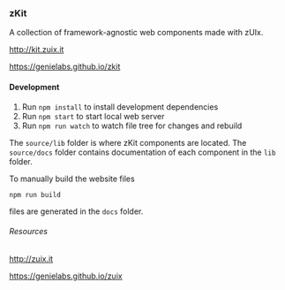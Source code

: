 ### zKit

A collection of framework-agnostic web components made with zUIx.

http://kit.zuix.it

https://genielabs.github.io/zkit


#### Development

1. Run `npm install` to install development dependencies
2. Run `npm start` to start local web server
3. Run `npm run watch` to watch file tree for changes and rebuild

The `source/lib` folder is where zKit components are located.
The `source/docs` folder contains documentation of each component in the `lib` folder.

To manually build the website files

    npm run build

files are generated in the `docs` folder.



###### Resources

http://zuix.it

https://genielabs.github.io/zuix
